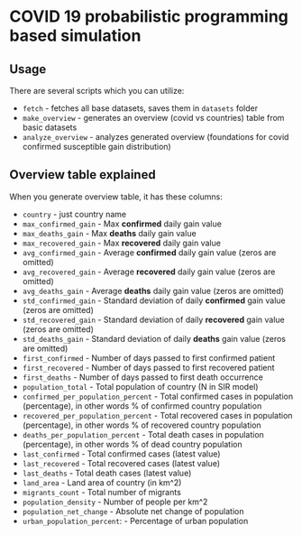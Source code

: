 # COVID 19 probabilistic programming based simulation

## Usage
There are several scripts which you can utilize:
- `fetch` - fetches all base datasets, saves them in `datasets` folder
- `make_overview` - generates an overview (covid vs countries) table from basic datasets
- `analyze_overview` - analyzes generated overview (foundations for covid confirmed susceptible gain distribution)

## Overview table explained
When you generate overview table, it has these columns:
- `country` - just country name
- `max_confirmed_gain` - Max __confirmed__ daily gain value
- `max_deaths_gain` - Max __deaths__ daily gain value
- `max_recovered_gain` - Max __recovered__ daily gain value
- `avg_confirmed_gain` - Average __confirmed__ daily gain value (zeros are omitted)
- `avg_recovered_gain` - Average __recovered__ daily gain value (zeros are omitted)
- `avg_deaths_gain` - Average __deaths__ daily gain value (zeros are omitted)
- `std_confirmed_gain` - Standard deviation of daily __confirmed__ gain value (zeros are omitted)
- `std_recovered_gain` - Standard deviation of daily __recovered__ gain value (zeros are omitted)
- `std_deaths_gain` - Standard deviation of daily __deaths__ gain value (zeros are omitted)
- `first_confirmed` - Number of days passed to first confirmed patient
- `first_recovered` - Number of days passed to first recovered patient
- `first_deaths` - Number of days passed to first death occurrence
- `population_total` - Total population of country (N in SIR model)
- `confirmed_per_population_percent` - Total confirmed cases in population (percentage), in other words % of confirmed country population
- `recovered_per_population_percent` - Total recovered cases in population (percentage), in other words % of recovered country population
- `deaths_per_population_percent` - Total death cases in population (percentage), in other words % of dead country population
- `last_confirmed` - Total confirmed cases (latest value)
- `last_recovered` - Total recovered cases (latest value)
- `last_deaths` - Total death cases (latest value)
- `land_area` - Land area of country (in km^2)
- `migrants_count` - Total number of migrants
- `population_density` - Number of people per km^2
- `population_net_change` - Absolute net change of population
- `urban_population_percent`: - Percentage of urban population
